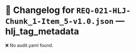 # 📝 Changelog for `REQ-021-HLJ-Chunk_1-Item_5-v1.0.json` — **hlj_tag_metadata**

❌ No audit.yaml found.
